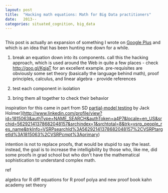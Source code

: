 ```yaml
---
layout: post
title:  "Hacking math equations: Math for Big Data practitioners"
date:   2013--
categories: situated_cognition, big_data
---
```


![]()

This post is actually an expansion of something I wrote on [Google Plus](https://plus.google.com/106268032364497388036/posts/McTvKEVX5UW) and which is an idea that has been hunting me down for a while. 

1. break an equation down into its components. call this the hacking approach, which is used around the Web in quite a few places - check http://goo.gl/KgjaT for an excellent example. pre-requisites are obviously some set theory (basically the language behind math), proof principles, calculus, and linear algebra - provide references

2. test each component in isolation
3. bring them all together to check their behavior

inspiration for this came in part from SD [partial-model testing](http://www.systemdynamics.org/conferences/1983/proceed/parallel-vol2/homer920.pdf) by Jack Holmer](http://www.linkedin.com/profile/view?id=1815063&authType=NAME_SEARCH&authToken=a4P7&locale=en_US&srchid=56292141378682048157&srchindex=1&srchtotal=8&trk=vsrp_people_res_name&trkInfo=VSRPsearchId%3A56292141378682048157%2CVSRPtargetId%3A1815063%2CVSRPcmpt%3Aprimary)

intention is not to replace proofs, that would be stupid to say the least. instead, the goal is to increase the intelligibility by those who, like me, did some proofs in grad school but who don't have the mathematical sophistication to understand complex math. 


ref

algebra for R
diff equations for R
proof polya and new proof book
kahn academy
set theory